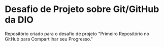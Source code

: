 # **Desafio de Projeto sobre Git/GitHub da DIO**

Repositório criado para o desafio de projeto "Primeiro Repositório no GitHub para Compartilhar seu Progresso."
